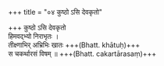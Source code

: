 +++
title = "०४ कुष्ठो ऽसि देवकृतो"

+++
कुष्ठो ऽसि देवकृतो  
हिमवद्भ्यो निराभृतः ।  
तीक्ष्णाभिर् अभ्रिभिः खातः +++(Bhatt. khātuḥ)+++  
स चकर्थारसं विषम् ॥ +++(Bhatt. cakartārasaṃ)+++